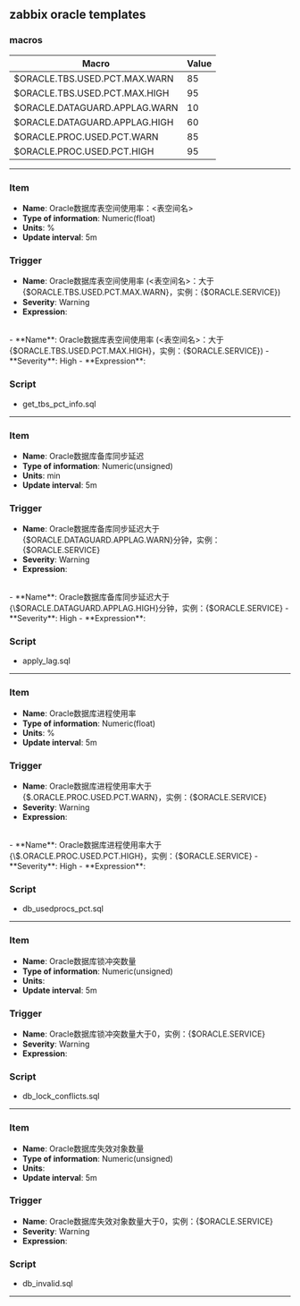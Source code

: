 ## zabbix oracle templates

### macros
| Macro | Value |
| ----------- | ----------- |
| $ORACLE.TBS.USED.PCT.MAX.WARN | 85 |
| $ORACLE.TBS.USED.PCT.MAX.HIGH | 95 |
| $ORACLE.DATAGUARD.APPLAG.WARN | 10 |
| $ORACLE.DATAGUARD.APPLAG.HIGH | 60 |
| $ORACLE.PROC.USED.PCT.WARN | 85 |
| $ORACLE.PROC.USED.PCT.HIGH | 95 |



---

### Item
  - **Name**: Oracle数据库表空间使用率：<表空间名>
  - **Type of information**: Numeric(float)
  - **Units**: %
  - **Update interval**: 5m

### Trigger

  - **Name**: Oracle数据库表空间使用率 (<表空间名>：大于{$ORACLE.TBS.USED.PCT.MAX.WARN}，实例：{$ORACLE.SERVICE})
  - **Severity**: Warning
  - **Expression**:   <br />
  <br />
  - **Name**: Oracle数据库表空间使用率 (<表空间名>：大于{$ORACLE.TBS.USED.PCT.MAX.HIGH}，实例：{$ORACLE.SERVICE})
  - **Severity**: High
  - **Expression**:

### Script
  - get_tbs_pct_info.sql
---

### Item
  - **Name**: Oracle数据库备库同步延迟
  - **Type of information**: Numeric(unsigned)
  - **Units**: min
  - **Update interval**: 5m

### Trigger

  - **Name**: Oracle数据库备库同步延迟大于{\$ORACLE.DATAGUARD.APPLAG.WARN}分钟，实例：{$ORACLE.SERVICE}
  - **Severity**: Warning
  - **Expression**: 
<br />
  - **Name**: Oracle数据库备库同步延迟大于{\$ORACLE.DATAGUARD.APPLAG.HIGH}分钟，实例：{$ORACLE.SERVICE}
  - **Severity**: High
  - **Expression**: 

### Script
  - apply_lag.sql
---

### Item
  - **Name**: Oracle数据库进程使用率
  - **Type of information**: Numeric(float)
  - **Units**: %
  - **Update interval**: 5m

### Trigger

  - **Name**: Oracle数据库进程使用率大于{\$.ORACLE.PROC.USED.PCT.WARN}，实例：{$ORACLE.SERVICE}
  - **Severity**: Warning
  - **Expression**: 
<br />
  - **Name**: Oracle数据库进程使用率大于{\$.ORACLE.PROC.USED.PCT.HIGH}，实例：{$ORACLE.SERVICE}
  - **Severity**: High
  - **Expression**: 

### Script
  - db_usedprocs_pct.sql
---

### Item
  - **Name**: Oracle数据库锁冲突数量
  - **Type of information**: Numeric(unsigned)
  - **Units**: 
  - **Update interval**: 5m

### Trigger

  - **Name**: Oracle数据库锁冲突数量大于0，实例：{$ORACLE.SERVICE}
  - **Severity**: Warning
  - **Expression**: 

### Script
  - db_lock_conflicts.sql
---

### Item
  - **Name**: Oracle数据库失效对象数量
  - **Type of information**: Numeric(unsigned)
  - **Units**: 
  - **Update interval**: 5m

### Trigger

  - **Name**: Oracle数据库失效对象数量大于0，实例：{$ORACLE.SERVICE}
  - **Severity**: Warning
  - **Expression**: 

### Script
  - db_invalid.sql
---



